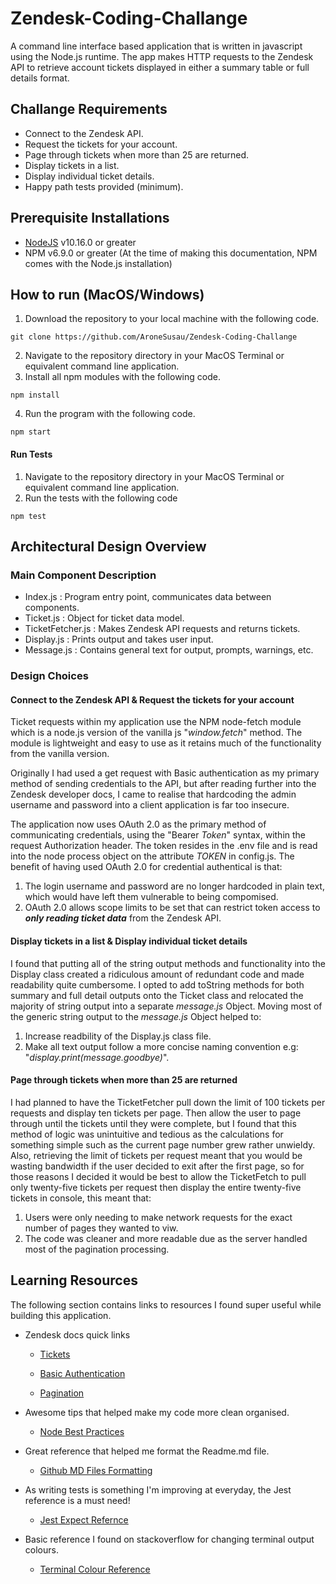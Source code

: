 # Zendesk-Coding-Challange

A command line interface based application that is written in javascript using the Node.js runtime. The app makes HTTP requests to the Zendesk API to retrieve account tickets displayed in either a summary table or full details format.

## Challange Requirements

- Connect to the Zendesk API.
- Request the tickets for your account.
- Page through tickets when more than 25 are returned.
- Display tickets in a list.
- Display individual ticket details.
- Happy path tests provided (minimum).

## Prerequisite Installations

- [NodeJS](https://nodejs.org/en/) v10.16.0 or greater
- NPM v6.9.0 or greater (At the time of making this documentation, NPM comes with the Node.js installation)

## How to run (MacOS/Windows)

1. Download the repository to your local machine with the following code.

```
git clone https://github.com/AroneSusau/Zendesk-Coding-Challange
```

2. Navigate to the repository directory in your MacOS Terminal or equivalent command line application.
3. Install all npm modules with the following code.

```
npm install
```

4. Run the program with the following code.

```
npm start
```

#### Run Tests

1. Navigate to the repository directory in your MacOS Terminal or equivalent command line application.
2. Run the tests with the following code

```
npm test
```

## Architectural Design Overview

### Main Component Description

- Index.js : Program entry point, communicates data between components.
- Ticket.js : Object for ticket data model.
- TicketFetcher.js : Makes Zendesk API requests and returns tickets.
- Display.js : Prints output and takes user input.
- Message.js : Contains general text for output, prompts, warnings, etc.

### Design Choices

#### Connect to the Zendesk API & Request the tickets for your account

Ticket requests within my application use the NPM node-fetch module which is a node.js version of the vanilla js "_window.fetch_" method. The module is lightweight and easy to use as it retains much of the functionality from the vanilla version.

Originally I had used a get request with Basic authentication as my primary method of sending credentials to the API, but after reading further into the Zendesk developer docs, I came to realise that hardcoding the admin username and password into a client application is far too insecure.

The application now uses OAuth 2.0 as the primary method of communicating credentials, using the "Bearer _Token_" syntax, within the request Authorization header. The token resides in the .env file and is read into the node process object on the attribute _TOKEN_ in config.js. The benefit of having used OAuth 2.0 for credential authentical is that:

1. The login username and password are no longer hardcoded in plain text, which would have left them vulnerable to being compomised.
2. OAuth 2.0 allows scope limits to be set that can restrict token access to **_only reading ticket data_** from the Zendesk API.

#### Display tickets in a list & Display individual ticket details

I found that putting all of the string output methods and functionality into the Display class created a ridiculous amount of redundant code
and made readability quite cumbersome. I opted to add toString methods for both summary and full detail outputs onto the Ticket class and relocated the majority of string output into a separate _message.js_ Object. Moving most of the generic string output to the _message.js_ Object helped to:

1. Increase readbility of the Display.js class file.
2. Make all text output follow a more concise naming convention e.g: "_display.print(message.goodbye)_".

#### Page through tickets when more than 25 are returned

I had planned to have the TicketFetcher pull down the limit of 100 tickets per requests and display ten tickets per page. Then allow the user to page through until the tickets until they were complete, but I found that this method of logic was unintuitive and tedious as the calculations for something simple such as the current page number grew rather unwieldy. Also, retrieving the limit of tickets per request meant that you would be wasting bandwidth if the user decided to exit after the first page, so for those reasons I decided it would be best to allow the TicketFetch to pull only twenty-five tickets per request then display the entire twenty-five tickets in console, this meant that:

1. Users were only needing to make network requests for the exact number of pages they wanted to viw.
2. The code was cleaner and more readable due as the server handled most of the pagination processing.

## Learning Resources

The following section contains links to resources I found super useful while building this application.

- Zendesk docs quick links

  - [Tickets](https://developer.zendesk.com/rest_api/docs/support/tickets#show-ticket)

  - [Basic Authentication](https://developer.zendesk.com/rest_api/docs/support/introduction#basic-authentication)

  - [Pagination](https://developer.zendesk.com/rest_api/docs/support/introduction#pagination)

- Awesome tips that helped make my code more clean organised.

  - [Node Best Practices](https://github.com/i0natan/nodebestpractices)

- Great reference that helped me format the Readme.md file.

  - [Github MD Files Formatting](https://help.github.com/en/articles/basic-writing-and-formatting-syntax)

- As writing tests is something I'm improving at everyday, the Jest reference is a must need!

  - [Jest Expect Refernce](https://jestjs.io/docs/en/expect.html)

- Basic reference I found on stackoverflow for changing terminal output colours.

  - [Terminal Colour Reference](https://stackoverflow.com/questions/9781218/how-to-change-node-jss-console-font-color)
